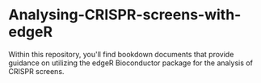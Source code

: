 # Analysing-CRISPR-screens-with-edgeR
Within this repository, you'll find bookdown documents that provide guidance on utilizing the edgeR Bioconductor package for the analysis of CRISPR screens. 
